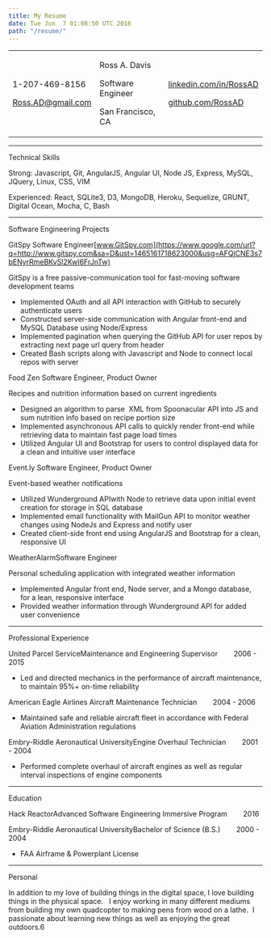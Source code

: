 ```yaml
---
title: My Resume
date: Tue Jun  7 01:08:50 UTC 2016
path: "/resume/"
---
```

<meta content="text/html; charset=UTF-8" http-equiv="content-type"><style type="text/css">@import url('https://themes.googleusercontent.com/fonts/css?kit=PrdUOC1_uwv9PuICvdOGig');.lst-kix_4crwlmbtu2ji-8>li:before{content:"\0025a0  "}.lst-kix_4crwlmbtu2ji-5>li:before{content:"\0025a0  "}.lst-kix_4crwlmbtu2ji-6>li:before{content:"\0025cf  "}.lst-kix_4crwlmbtu2ji-7>li:before{content:"\0025cb  "}ul.lst-kix_z0dt1483x8rg-6{list-style-type:none}.lst-kix_4crwlmbtu2ji-1>li:before{content:"\0025cb  "}ul.lst-kix_z0dt1483x8rg-7{list-style-type:none}ul.lst-kix_z0dt1483x8rg-4{list-style-type:none}.lst-kix_4crwlmbtu2ji-0>li:before{content:"\0025cf  "}.lst-kix_4crwlmbtu2ji-2>li:before{content:"\0025a0  "}ul.lst-kix_z0dt1483x8rg-5{list-style-type:none}ul.lst-kix_z0dt1483x8rg-2{list-style-type:none}ul.lst-kix_z0dt1483x8rg-3{list-style-type:none}ul.lst-kix_z0dt1483x8rg-0{list-style-type:none}ul.lst-kix_z0dt1483x8rg-1{list-style-type:none}.lst-kix_4crwlmbtu2ji-4>li:before{content:"\0025cb  "}.lst-kix_4crwlmbtu2ji-3>li:before{content:"\0025cf  "}ul.lst-kix_yf9u9tagxekd-5{list-style-type:none}ul.lst-kix_yf9u9tagxekd-6{list-style-type:none}ul.lst-kix_yf9u9tagxekd-7{list-style-type:none}ul.lst-kix_yf9u9tagxekd-8{list-style-type:none}ul.lst-kix_yf9u9tagxekd-1{list-style-type:none}ul.lst-kix_yf9u9tagxekd-2{list-style-type:none}.lst-kix_2y318gp7lajd-5>li:before{content:"\0025a0  "}ul.lst-kix_yf9u9tagxekd-3{list-style-type:none}ul.lst-kix_yf9u9tagxekd-4{list-style-type:none}.lst-kix_2y318gp7lajd-4>li:before{content:"\0025cb  "}.lst-kix_2y318gp7lajd-2>li:before{content:"\0025a0  "}.lst-kix_2y318gp7lajd-3>li:before{content:"\0025cf  "}.lst-kix_2y318gp7lajd-0>li:before{content:"\0025cf  "}ul.lst-kix_saa1ydpj7jtv-7{list-style-type:none}ul.lst-kix_saa1ydpj7jtv-8{list-style-type:none}ul.lst-kix_saa1ydpj7jtv-5{list-style-type:none}ul.lst-kix_saa1ydpj7jtv-6{list-style-type:none}ul.lst-kix_saa1ydpj7jtv-3{list-style-type:none}ul.lst-kix_saa1ydpj7jtv-4{list-style-type:none}.lst-kix_2y318gp7lajd-1>li:before{content:"\0025cb  "}ul.lst-kix_saa1ydpj7jtv-1{list-style-type:none}ul.lst-kix_saa1ydpj7jtv-2{list-style-type:none}ul.lst-kix_saa1ydpj7jtv-0{list-style-type:none}ul.lst-kix_yf9u9tagxekd-0{list-style-type:none}ul.lst-kix_ic7s0o5d8szt-8{list-style-type:none}.lst-kix_7nmec0bw9sjf-8>li:before{content:"\0025a0  "}.lst-kix_7nmec0bw9sjf-7>li:before{content:"\0025cb  "}.lst-kix_7nmec0bw9sjf-6>li:before{content:"\0025cf  "}.lst-kix_2y318gp7lajd-6>li:before{content:"\0025cf  "}.lst-kix_2y318gp7lajd-7>li:before{content:"\0025cb  "}.lst-kix_7nmec0bw9sjf-5>li:before{content:"\0025a0  "}.lst-kix_2y318gp7lajd-8>li:before{content:"\0025a0  "}.lst-kix_7nmec0bw9sjf-2>li:before{content:"\0025a0  "}.lst-kix_7nmec0bw9sjf-0>li:before{content:"\0025cf  "}.lst-kix_7nmec0bw9sjf-4>li:before{content:"\0025cb  "}.lst-kix_7nmec0bw9sjf-3>li:before{content:"\0025cf  "}.lst-kix_7nmec0bw9sjf-1>li:before{content:"\0025cb  "}ul.lst-kix_k22gc177je5f-2{list-style-type:none}ul.lst-kix_k22gc177je5f-1{list-style-type:none}ul.lst-kix_k22gc177je5f-0{list-style-type:none}ul.lst-kix_ic7s0o5d8szt-6{list-style-type:none}ul.lst-kix_k22gc177je5f-6{list-style-type:none}ul.lst-kix_ic7s0o5d8szt-7{list-style-type:none}ul.lst-kix_k22gc177je5f-5{list-style-type:none}ul.lst-kix_ic7s0o5d8szt-4{list-style-type:none}ul.lst-kix_k22gc177je5f-4{list-style-type:none}ul.lst-kix_ic7s0o5d8szt-5{list-style-type:none}ul.lst-kix_k22gc177je5f-3{list-style-type:none}ul.lst-kix_ic7s0o5d8szt-2{list-style-type:none}ul.lst-kix_ic7s0o5d8szt-3{list-style-type:none}ul.lst-kix_ic7s0o5d8szt-0{list-style-type:none}ul.lst-kix_k22gc177je5f-8{list-style-type:none}ul.lst-kix_ic7s0o5d8szt-1{list-style-type:none}ul.lst-kix_k22gc177je5f-7{list-style-type:none}ul.lst-kix_9dgffbvviefu-5{list-style-type:none}.lst-kix_v2rjgtqubw1o-6>li:before{content:"\0025cf  "}ul.lst-kix_9dgffbvviefu-4{list-style-type:none}ul.lst-kix_9dgffbvviefu-7{list-style-type:none}.lst-kix_y4ameiq4e0ix-0>li:before{content:"\0025cf  "}ul.lst-kix_9dgffbvviefu-6{list-style-type:none}ul.lst-kix_9dgffbvviefu-1{list-style-type:none}.lst-kix_v2rjgtqubw1o-4>li:before{content:"\0025cb  "}.lst-kix_v2rjgtqubw1o-8>li:before{content:"\0025a0  "}ul.lst-kix_9dgffbvviefu-0{list-style-type:none}ul.lst-kix_9dgffbvviefu-3{list-style-type:none}ul.lst-kix_9dgffbvviefu-2{list-style-type:none}.lst-kix_3eih7mfco8o0-8>li:before{content:"\0025a0  "}.lst-kix_k22gc177je5f-0>li:before{content:"\0025cf  "}.lst-kix_v2rjgtqubw1o-2>li:before{content:"\0025a0  "}ul.lst-kix_9dgffbvviefu-8{list-style-type:none}.lst-kix_k22gc177je5f-4>li:before{content:"\0025cb  "}.lst-kix_y4ameiq4e0ix-8>li:before{content:"\0025a0  "}.lst-kix_3eih7mfco8o0-1>li:before{content:"\0025cb  "}.lst-kix_9dgffbvviefu-0>li:before{content:"\0025cf  "}.lst-kix_k22gc177je5f-2>li:before{content:"\0025a0  "}.lst-kix_yf9u9tagxekd-0>li:before{content:"\0025cf  "}.lst-kix_9dgffbvviefu-2>li:before{content:"\0025a0  "}.lst-kix_9dgffbvviefu-4>li:before{content:"\0025cb  "}.lst-kix_yf9u9tagxekd-2>li:before{content:"\0025a0  "}.lst-kix_yf9u9tagxekd-4>li:before{content:"\0025cb  "}.lst-kix_9dgffbvviefu-6>li:before{content:"\0025cf  "}.lst-kix_saa1ydpj7jtv-0>li:before{content:"\0025cf  "}.lst-kix_yf9u9tagxekd-8>li:before{content:"\0025a0  "}.lst-kix_y4ameiq4e0ix-6>li:before{content:"\0025cf  "}.lst-kix_v2rjgtqubw1o-0>li:before{content:"\0025cf  "}.lst-kix_saa1ydpj7jtv-2>li:before{content:"\0025a0  "}.lst-kix_yf9u9tagxekd-6>li:before{content:"\0025cf  "}.lst-kix_z0dt1483x8rg-0>li:before{content:"\0025cf  "}.lst-kix_9dgffbvviefu-8>li:before{content:"\0025a0  "}.lst-kix_y4ameiq4e0ix-2>li:before{content:"\0025a0  "}.lst-kix_y4ameiq4e0ix-4>li:before{content:"\0025cb  "}.lst-kix_z0dt1483x8rg-6>li:before{content:"\0025cf  "}.lst-kix_z0dt1483x8rg-4>li:before{content:"\0025cb  "}.lst-kix_z0dt1483x8rg-8>li:before{content:"\0025a0  "}.lst-kix_z0dt1483x8rg-2>li:before{content:"\0025a0  "}.lst-kix_27354rvker4y-4>li:before{content:"\0025cb  "}.lst-kix_27354rvker4y-6>li:before{content:"\0025cf  "}.lst-kix_27354rvker4y-8>li:before{content:"\0025a0  "}ul.lst-kix_tdd30pqn1l1o-1{list-style-type:none}ul.lst-kix_tdd30pqn1l1o-0{list-style-type:none}ul.lst-kix_tdd30pqn1l1o-3{list-style-type:none}ul.lst-kix_tdd30pqn1l1o-2{list-style-type:none}ul.lst-kix_tdd30pqn1l1o-5{list-style-type:none}.lst-kix_k22gc177je5f-8>li:before{content:"\0025a0  "}ul.lst-kix_tdd30pqn1l1o-4{list-style-type:none}ul.lst-kix_tdd30pqn1l1o-7{list-style-type:none}ul.lst-kix_tdd30pqn1l1o-6{list-style-type:none}.lst-kix_k22gc177je5f-6>li:before{content:"\0025cf  "}ul.lst-kix_tdd30pqn1l1o-8{list-style-type:none}ul.lst-kix_y4ameiq4e0ix-0{list-style-type:none}ul.lst-kix_y4ameiq4e0ix-6{list-style-type:none}ul.lst-kix_y4ameiq4e0ix-5{list-style-type:none}ul.lst-kix_y4ameiq4e0ix-8{list-style-type:none}ul.lst-kix_y4ameiq4e0ix-7{list-style-type:none}.lst-kix_xipiqk2xh7l0-3>li:before{content:"\0025cf  "}ul.lst-kix_y4ameiq4e0ix-2{list-style-type:none}ul.lst-kix_y4ameiq4e0ix-1{list-style-type:none}ul.lst-kix_y4ameiq4e0ix-4{list-style-type:none}ul.lst-kix_y4ameiq4e0ix-3{list-style-type:none}.lst-kix_xipiqk2xh7l0-4>li:before{content:"\0025cb  "}.lst-kix_ic7s0o5d8szt-8>li:before{content:"\0025a0  "}.lst-kix_xipiqk2xh7l0-2>li:before{content:"\0025a0  "}.lst-kix_tdd30pqn1l1o-1>li:before{content:"\0025cb  "}.lst-kix_xipiqk2xh7l0-1>li:before{content:"\0025cb  "}.lst-kix_tdd30pqn1l1o-0>li:before{content:"\0025cf  "}.lst-kix_xipiqk2xh7l0-0>li:before{content:"\0025cf  "}.lst-kix_tdd30pqn1l1o-5>li:before{content:"\0025a0  "}.lst-kix_ic7s0o5d8szt-0>li:before{content:"\0025cf  "}.lst-kix_yhgyhe90pnoj-3>li:before{content:"\0025cf  "}ul.lst-kix_4crwlmbtu2ji-1{list-style-type:none}.lst-kix_j9vlatbirv4t-8>li:before{content:"\0025a0  "}ul.lst-kix_4crwlmbtu2ji-0{list-style-type:none}.lst-kix_ic7s0o5d8szt-2>li:before{content:"\0025a0  "}ul.lst-kix_4crwlmbtu2ji-3{list-style-type:none}.lst-kix_yhgyhe90pnoj-5>li:before{content:"\0025a0  "}ul.lst-kix_4crwlmbtu2ji-2{list-style-type:none}.lst-kix_tdd30pqn1l1o-2>li:before{content:"\0025a0  "}.lst-kix_tdd30pqn1l1o-6>li:before{content:"\0025cf  "}.lst-kix_ic7s0o5d8szt-1>li:before{content:"\0025cb  "}ul.lst-kix_4crwlmbtu2ji-5{list-style-type:none}.lst-kix_yhgyhe90pnoj-4>li:before{content:"\0025cb  "}ul.lst-kix_4crwlmbtu2ji-4{list-style-type:none}ul.lst-kix_27354rvker4y-5{list-style-type:none}ul.lst-kix_4crwlmbtu2ji-7{list-style-type:none}.lst-kix_yhgyhe90pnoj-7>li:before{content:"\0025cb  "}.lst-kix_j9vlatbirv4t-5>li:before{content:"\0025a0  "}ul.lst-kix_27354rvker4y-6{list-style-type:none}ul.lst-kix_4crwlmbtu2ji-6{list-style-type:none}ul.lst-kix_27354rvker4y-7{list-style-type:none}.lst-kix_j9vlatbirv4t-6>li:before{content:"\0025cf  "}ul.lst-kix_27354rvker4y-8{list-style-type:none}ul.lst-kix_4crwlmbtu2ji-8{list-style-type:none}.lst-kix_tdd30pqn1l1o-3>li:before{content:"\0025cf  "}.lst-kix_j9vlatbirv4t-7>li:before{content:"\0025cb  "}.lst-kix_tdd30pqn1l1o-4>li:before{content:"\0025cb  "}.lst-kix_ic7s0o5d8szt-7>li:before{content:"\0025cb  "}.lst-kix_yhgyhe90pnoj-6>li:before{content:"\0025cf  "}.lst-kix_j9vlatbirv4t-1>li:before{content:"\0025cb  "}.lst-kix_27354rvker4y-3>li:before{content:"\0025cf  "}.lst-kix_j9vlatbirv4t-0>li:before{content:"\0025cf  "}.lst-kix_j9vlatbirv4t-2>li:before{content:"\0025a0  "}ul.lst-kix_27354rvker4y-0{list-style-type:none}.lst-kix_xipiqk2xh7l0-5>li:before{content:"\0025a0  "}.lst-kix_xipiqk2xh7l0-7>li:before{content:"\0025cb  "}.lst-kix_ic7s0o5d8szt-6>li:before{content:"\0025cf  "}ul.lst-kix_27354rvker4y-1{list-style-type:none}.lst-kix_27354rvker4y-2>li:before{content:"\0025a0  "}ul.lst-kix_27354rvker4y-2{list-style-type:none}.lst-kix_ic7s0o5d8szt-5>li:before{content:"\0025a0  "}ul.lst-kix_27354rvker4y-3{list-style-type:none}.lst-kix_yhgyhe90pnoj-8>li:before{content:"\0025a0  "}ul.lst-kix_27354rvker4y-4{list-style-type:none}.lst-kix_xipiqk2xh7l0-6>li:before{content:"\0025cf  "}.lst-kix_ic7s0o5d8szt-4>li:before{content:"\0025cb  "}.lst-kix_27354rvker4y-0>li:before{content:"\0025cf  "}.lst-kix_27354rvker4y-1>li:before{content:"\0025cb  "}.lst-kix_j9vlatbirv4t-4>li:before{content:"\0025cb  "}.lst-kix_tdd30pqn1l1o-7>li:before{content:"\0025cb  "}.lst-kix_j9vlatbirv4t-3>li:before{content:"\0025cf  "}.lst-kix_tdd30pqn1l1o-8>li:before{content:"\0025a0  "}.lst-kix_ic7s0o5d8szt-3>li:before{content:"\0025cf  "}.lst-kix_xipiqk2xh7l0-8>li:before{content:"\0025a0  "}.lst-kix_saa1ydpj7jtv-7>li:before{content:"\0025cb  "}.lst-kix_saa1ydpj7jtv-8>li:before{content:"\0025a0  "}.lst-kix_saa1ydpj7jtv-5>li:before{content:"\0025a0  "}.lst-kix_saa1ydpj7jtv-6>li:before{content:"\0025cf  "}.lst-kix_saa1ydpj7jtv-3>li:before{content:"\0025cf  "}.lst-kix_saa1ydpj7jtv-4>li:before{content:"\0025cb  "}.lst-kix_t155jfow3lwu-7>li:before{content:"\0025cb  "}.lst-kix_t155jfow3lwu-8>li:before{content:"\0025a0  "}.lst-kix_yhgyhe90pnoj-2>li:before{content:"\0025a0  "}ul.lst-kix_2y318gp7lajd-8{list-style-type:none}ul.lst-kix_t155jfow3lwu-3{list-style-type:none}ul.lst-kix_2y318gp7lajd-7{list-style-type:none}ul.lst-kix_t155jfow3lwu-4{list-style-type:none}ul.lst-kix_t155jfow3lwu-1{list-style-type:none}ul.lst-kix_t155jfow3lwu-2{list-style-type:none}ul.lst-kix_t155jfow3lwu-7{list-style-type:none}.lst-kix_yhgyhe90pnoj-1>li:before{content:"\0025cb  "}.lst-kix_t155jfow3lwu-0>li:before{content:"\0025cf  "}ul.lst-kix_t155jfow3lwu-8{list-style-type:none}ul.lst-kix_t155jfow3lwu-5{list-style-type:none}.lst-kix_yhgyhe90pnoj-0>li:before{content:"\0025cf  "}ul.lst-kix_t155jfow3lwu-6{list-style-type:none}ul.lst-kix_yhgyhe90pnoj-1{list-style-type:none}ul.lst-kix_yhgyhe90pnoj-2{list-style-type:none}ul.lst-kix_yhgyhe90pnoj-0{list-style-type:none}ul.lst-kix_t155jfow3lwu-0{list-style-type:none}.lst-kix_3eih7mfco8o0-2>li:before{content:"\0025a0  "}ul.lst-kix_v2rjgtqubw1o-5{list-style-type:none}ul.lst-kix_v2rjgtqubw1o-6{list-style-type:none}.lst-kix_t155jfow3lwu-5>li:before{content:"\0025a0  "}.lst-kix_t155jfow3lwu-6>li:before{content:"\0025cf  "}ul.lst-kix_v2rjgtqubw1o-7{list-style-type:none}ul.lst-kix_yhgyhe90pnoj-7{list-style-type:none}ul.lst-kix_v2rjgtqubw1o-8{list-style-type:none}ul.lst-kix_yhgyhe90pnoj-8{list-style-type:none}.lst-kix_3eih7mfco8o0-3>li:before{content:"\0025cf  "}ul.lst-kix_v2rjgtqubw1o-1{list-style-type:none}ul.lst-kix_yhgyhe90pnoj-5{list-style-type:none}ul.lst-kix_v2rjgtqubw1o-2{list-style-type:none}.lst-kix_t155jfow3lwu-4>li:before{content:"\0025cb  "}ul.lst-kix_yhgyhe90pnoj-6{list-style-type:none}ul.lst-kix_v2rjgtqubw1o-3{list-style-type:none}ul.lst-kix_yhgyhe90pnoj-3{list-style-type:none}ul.lst-kix_v2rjgtqubw1o-4{list-style-type:none}ul.lst-kix_yhgyhe90pnoj-4{list-style-type:none}.lst-kix_3eih7mfco8o0-4>li:before{content:"\0025cb  "}ul.lst-kix_2y318gp7lajd-0{list-style-type:none}.lst-kix_t155jfow3lwu-1>li:before{content:"\0025cb  "}.lst-kix_t155jfow3lwu-2>li:before{content:"\0025a0  "}ul.lst-kix_2y318gp7lajd-2{list-style-type:none}ul.lst-kix_v2rjgtqubw1o-0{list-style-type:none}ul.lst-kix_2y318gp7lajd-1{list-style-type:none}.lst-kix_3eih7mfco8o0-5>li:before{content:"\0025a0  "}.lst-kix_3eih7mfco8o0-7>li:before{content:"\0025cb  "}ul.lst-kix_2y318gp7lajd-4{list-style-type:none}ul.lst-kix_2y318gp7lajd-3{list-style-type:none}.lst-kix_t155jfow3lwu-3>li:before{content:"\0025cf  "}ul.lst-kix_2y318gp7lajd-6{list-style-type:none}ul.lst-kix_2y318gp7lajd-5{list-style-type:none}.lst-kix_3eih7mfco8o0-6>li:before{content:"\0025cf  "}.lst-kix_v2rjgtqubw1o-5>li:before{content:"\0025a0  "}.lst-kix_y4ameiq4e0ix-1>li:before{content:"\0025cb  "}.lst-kix_v2rjgtqubw1o-3>li:before{content:"\0025cf  "}ul.lst-kix_j9vlatbirv4t-6{list-style-type:none}ul.lst-kix_j9vlatbirv4t-7{list-style-type:none}ul.lst-kix_xipiqk2xh7l0-8{list-style-type:none}ul.lst-kix_j9vlatbirv4t-8{list-style-type:none}ul.lst-kix_xipiqk2xh7l0-6{list-style-type:none}ul.lst-kix_xipiqk2xh7l0-7{list-style-type:none}ul.lst-kix_xipiqk2xh7l0-4{list-style-type:none}.lst-kix_k22gc177je5f-1>li:before{content:"\0025cb  "}.lst-kix_k22gc177je5f-5>li:before{content:"\0025a0  "}.lst-kix_3eih7mfco8o0-0>li:before{content:"\0025cf  "}ul.lst-kix_xipiqk2xh7l0-5{list-style-type:none}ul.lst-kix_j9vlatbirv4t-0{list-style-type:none}ul.lst-kix_j9vlatbirv4t-1{list-style-type:none}.lst-kix_9dgffbvviefu-1>li:before{content:"\0025cb  "}ul.lst-kix_j9vlatbirv4t-2{list-style-type:none}.lst-kix_v2rjgtqubw1o-7>li:before{content:"\0025cb  "}ul.lst-kix_j9vlatbirv4t-3{list-style-type:none}.lst-kix_k22gc177je5f-3>li:before{content:"\0025cf  "}ul.lst-kix_j9vlatbirv4t-4{list-style-type:none}ul.lst-kix_j9vlatbirv4t-5{list-style-type:none}.lst-kix_9dgffbvviefu-3>li:before{content:"\0025cf  "}.lst-kix_yf9u9tagxekd-1>li:before{content:"\0025cb  "}.lst-kix_yf9u9tagxekd-3>li:before{content:"\0025cf  "}.lst-kix_9dgffbvviefu-5>li:before{content:"\0025a0  "}.lst-kix_y4ameiq4e0ix-7>li:before{content:"\0025cb  "}.lst-kix_yf9u9tagxekd-7>li:before{content:"\0025cb  "}.lst-kix_saa1ydpj7jtv-1>li:before{content:"\0025cb  "}.lst-kix_yf9u9tagxekd-5>li:before{content:"\0025a0  "}.lst-kix_z0dt1483x8rg-1>li:before{content:"\0025cb  "}.lst-kix_v2rjgtqubw1o-1>li:before{content:"\0025cb  "}.lst-kix_y4ameiq4e0ix-5>li:before{content:"\0025a0  "}.lst-kix_9dgffbvviefu-7>li:before{content:"\0025cb  "}.lst-kix_y4ameiq4e0ix-3>li:before{content:"\0025cf  "}.lst-kix_z0dt1483x8rg-5>li:before{content:"\0025a0  "}.lst-kix_z0dt1483x8rg-7>li:before{content:"\0025cb  "}.lst-kix_z0dt1483x8rg-3>li:before{content:"\0025cf  "}.lst-kix_27354rvker4y-5>li:before{content:"\0025a0  "}.lst-kix_27354rvker4y-7>li:before{content:"\0025cb  "}ul.lst-kix_xipiqk2xh7l0-2{list-style-type:none}ul.lst-kix_xipiqk2xh7l0-3{list-style-type:none}ul.lst-kix_3eih7mfco8o0-0{list-style-type:none}ul.lst-kix_xipiqk2xh7l0-0{list-style-type:none}ul.lst-kix_3eih7mfco8o0-1{list-style-type:none}ul.lst-kix_xipiqk2xh7l0-1{list-style-type:none}ul.lst-kix_3eih7mfco8o0-2{list-style-type:none}ul.lst-kix_z0dt1483x8rg-8{list-style-type:none}.lst-kix_k22gc177je5f-7>li:before{content:"\0025cb  "}ul.lst-kix_3eih7mfco8o0-7{list-style-type:none}ul.lst-kix_3eih7mfco8o0-8{list-style-type:none}ul.lst-kix_3eih7mfco8o0-3{list-style-type:none}ul.lst-kix_3eih7mfco8o0-4{list-style-type:none}ul.lst-kix_7nmec0bw9sjf-0{list-style-type:none}ul.lst-kix_3eih7mfco8o0-5{list-style-type:none}ul.lst-kix_7nmec0bw9sjf-1{list-style-type:none}ul.lst-kix_3eih7mfco8o0-6{list-style-type:none}ul.lst-kix_7nmec0bw9sjf-2{list-style-type:none}ul.lst-kix_7nmec0bw9sjf-3{list-style-type:none}ul.lst-kix_7nmec0bw9sjf-4{list-style-type:none}ul.lst-kix_7nmec0bw9sjf-5{list-style-type:none}ul.lst-kix_7nmec0bw9sjf-6{list-style-type:none}ul.lst-kix_7nmec0bw9sjf-7{list-style-type:none}ul.lst-kix_7nmec0bw9sjf-8{list-style-type:none}ol{margin:0;padding:0}table td,table th{padding:0}.c16{border-right-style:solid;padding:5pt 5pt 5pt 5pt;border-bottom-color:#000000;border-top-width:0pt;border-right-width:0pt;border-left-color:#000000;vertical-align:top;border-right-color:#000000;border-left-width:0pt;border-top-style:solid;border-left-style:solid;border-bottom-width:0pt;width:194.4pt;border-top-color:#000000;border-bottom-style:solid}.c13{color:#000000;font-weight:normal;text-decoration:none;vertical-align:baseline;font-size:18pt;font-style:normal}.c20{color:#000000;font-weight:normal;text-decoration:none;vertical-align:baseline;font-size:11pt;font-style:normal}.c15{color:#0000ff;text-decoration:none;vertical-align:baseline;font-size:26pt;font-style:normal}.c22{color:#000000;font-weight:normal;text-decoration:none;vertical-align:baseline;font-size:11pt}.c31{padding-top:0pt;padding-bottom:3pt;page-break-after:avoid;text-align:center}.c28{border-spacing:0;border-collapse:collapse;margin-right:auto}.c23{padding-top:0pt;padding-bottom:0pt;text-align:right}.c12{padding-top:0pt;padding-bottom:0pt;text-align:left}.c29{padding-top:0pt;padding-bottom:0pt;text-align:center}.c19{orphans:2;widows:2;text-align:left}.c18{padding:0;margin:0}.c11{margin-left:36pt;padding-left:0pt}.c26{max-width:583.2pt;padding:28.8pt 14.4pt 14.4pt 14.4pt}.c2{color:inherit;text-decoration:inherit}.c1{font-size:10pt;font-family:"Lato"}.c0{font-weight:bold;font-family:"Lato"}.c21{orphans:2;widows:2}.c25{color:#1155cc}.c4{font-style:italic}.c6{color:#333333}.c27{font-size:18pt}.c24{height:0pt}.c5{background-color:#ffffff}.c30{color:#0000ff}.c3{font-family:"Lato"}.c10{height:11pt}.c17{font-size:12pt}.c8{font-size:6pt}.c14{font-weight:bold}.c9{text-decoration:underline}.c7{line-height:1.0}.title{padding-top:0pt;color:#000000;font-size:26pt;padding-bottom:3pt;font-family:"Arial";line-height:1.15;page-break-after:avoid;orphans:2;widows:2;text-align:left}.subtitle{padding-top:0pt;color:#666666;font-size:15pt;padding-bottom:16pt;font-family:"Arial";line-height:1.15;page-break-after:avoid;orphans:2;widows:2;text-align:left}li{color:#000000;font-size:11pt;font-family:"Arial"}p{margin:0;color:#000000;font-size:11pt;font-family:"Arial"}h1{padding-top:20pt;color:#000000;font-size:20pt;padding-bottom:6pt;font-family:"Arial";line-height:1.15;page-break-after:avoid;orphans:2;widows:2;text-align:left}h2{padding-top:18pt;color:#000000;font-size:16pt;padding-bottom:6pt;font-family:"Arial";line-height:1.15;page-break-after:avoid;orphans:2;widows:2;text-align:left}h3{padding-top:16pt;color:#434343;font-size:14pt;padding-bottom:4pt;font-family:"Arial";line-height:1.15;page-break-after:avoid;orphans:2;widows:2;text-align:left}h4{padding-top:14pt;color:#666666;font-size:12pt;padding-bottom:4pt;font-family:"Arial";line-height:1.15;page-break-after:avoid;orphans:2;widows:2;text-align:left}h5{padding-top:12pt;color:#666666;font-size:11pt;padding-bottom:4pt;font-family:"Arial";line-height:1.15;page-break-after:avoid;orphans:2;widows:2;text-align:left}h6{padding-top:12pt;color:#666666;font-size:11pt;padding-bottom:4pt;font-family:"Arial";line-height:1.15;page-break-after:avoid;font-style:italic;orphans:2;widows:2;text-align:left}</style>

<span class="c3 c8"></span>

<a id="t.fc3c3827a0b1735d8d351b79be09acd3be73e281"></a><a id="t.0"></a><table class="c28"><tbody><tr class="c24"><td class="c16" colspan="1" rowspan="1">

<span class="c3 c20">1-207-469-8156</span>

<span class="c3 c9">[Ross.AD@gmail.com](mailto:Ross.AD@gmail.com)</span>

</td><td class="c16" colspan="1" rowspan="1">

<span class="c0 c30">Ross A. Davis</span>

<span class="c3 c27">Software Engineer</span>

<span class="c3 c4">San Francisco, CA</span>

</td><td class="c16" colspan="1" rowspan="1">

<span class="c5 c3 c9">[linkedin.com/in/RossAD](https://www.google.com/url?q=http://linkedin.com/in/RossAD/&sa=D&ust=1465161718618000&usg=AFQjCNGxwugmpvWAoOyVPqxYidTvIz3Kvw)</span>

<span class="c3 c9">[github.com/RossAD](https://www.google.com/url?q=http://github.com/RossAD&sa=D&ust=1465161718619000&usg=AFQjCNE9bmz5BO_6ZZBRKmlGHyGRZXKqMA)</span><span class="c20 c3"></span>

</td></tr></tbody></table>

* * *

<span class="c0 c17 c9"></span>

<span class="c0 c8 c9"></span>

<span class="c0 c17 c9">Technical Skills</span>

<span class="c1 c14">Strong:</span><span class="c1">&nbsp;Javascript, Git, AngularJS, Angular UI, Node JS, Express, MySQL, JQuery, Linux, CSS</span><span class="c1">, VIM</span>

<span class="c1 c14">Experienced: </span><span class="c1">React, SQLite3, D3, MongoDB, Heroku, Sequelize, GRUNT, Digital Ocean, Mocha, C, Bash</span>

* * *

<span class="c0 c17 c9"></span>

<span class="c0 c17 c9">Software Engineering Projects</span>

<span class="c0 c8 c9"></span>

<span class="c0">GitSpy </span><span class="c3">Software Engineer</span><span class="c0"></span><span class="c3 c9 c25">[www.GitSpy.com](https://www.google.com/url?q=http://www.gitspy.com&sa=D&ust=1465161718623000&usg=AFQjCNE3s7bENyrRmeBKvSl2KwI6FrJnTw)</span>

<span class="c1 c4 c6">GitSpy is a free passive-communication tool for fast-moving software development teams</span>

*   <span class="c1">Implemented OAuth and all API interaction with GitHub to securely authenticate users </span>
*   <span class="c1">Constructed server-side communication with Angular front-end and MySQL Database using Node/Express</span>
*   <span class="c1">Implemented pagination when querying the GitHub API </span><span class="c1">for user repos</span><span class="c1">&nbsp;by extracting next page url query from header</span>
*   <span class="c1">Created Bash scripts along with Javascript and Node </span><span class="c1">to </span><span class="c1">connect local repos with server</span>

<span class="c1"></span>

<span class="c0">Food Zen</span><span class="c3">&nbsp;Software Engineer, Product Owner</span>

<span class="c1 c4">Recipes and nutrition information based on current ingredients</span>

*   <span class="c1">Designed an algorithm to parse </span><span class="c1">&nbsp;XML from Spoonacular API into JS </span><span class="c1">and sum nutrition info based on recipe portion size</span>
*   <span class="c1 c6 c5">Implemented asynchronous API calls to quickly render front-end while retrieving data to maintain fast page load times</span>
*   <span class="c1 c5 c6">Utilized Angular UI and Bootstrap for users to control displayed data for a clean and intuitive user interface</span>

<span class="c3 c8"></span>

<span class="c0">Event.ly</span><span class="c3">&nbsp;Software Engineer, Product Owner</span>

<span class="c1 c4">Event-based weather notifications</span>

*   <span class="c1">Utilized Wunderground API</span><span class="c1"></span><span class="c1">with Node to retrieve data upon initial event creation for storage in SQL database </span>
*   <span class="c1">Implemented email functionality with MailGun API to monitor weather changes using NodeJs and Express and notify user</span>
*   <span class="c1">Created client-side front end using AngularJS and Bootstrap for a clean, responsive UI</span>

<span class="c3 c8"></span>

<span class="c0">WeatherAlarm</span><span class="c1"></span><span class="c3">Software Engineer</span>

<span class="c1 c4">Personal scheduling application</span><span class="c1 c4">&nbsp;with integrated weather information</span>

*   <span class="c1">Implemented Angular front end, Node server, and a Mongo database, for a lean, responsive interface</span>
*   <span class="c1">Provided weather information through Wunderground API for added user convenience</span>

<span class="c0 c8"></span>

* * *

<span class="c0 c9 c17"></span>

<span class="c0 c8 c9"></span>

<span class="c0 c17 c9">Professional Experience</span>

<span class="c0 c8 c9"></span>

<span class="c0">United Parcel Service</span><span class="c3"></span><span class="c3">Maintenance and Engineering Supervisor</span><span class="c1">&nbsp;&nbsp;&nbsp;&nbsp;&nbsp;&nbsp;&nbsp;&nbsp;2006 - 2015</span>

*   <span class="c1">L</span><span class="c1">ed and directed mechanics in the performance of aircraft maintenance, to maintain 95%+ on-time reliability</span>

<span class="c3 c8"></span>

<span class="c0">American Eagle Airlines</span><span class="c3">&nbsp;Aircraft Maintenance Technician</span><span class="c1">&nbsp;&nbsp;&nbsp;&nbsp;&nbsp;&nbsp;&nbsp;&nbsp;2004 - 2006</span>

*   <span class="c1">Maintained safe and reliable aircraft fleet in accordance with Federal Aviation Administration regulations</span>

<span class="c3 c8"></span>

<span class="c0">Embry-Riddle Aeronautical University</span><span class="c1"></span><span class="c3">Engine Overhaul Technician</span><span class="c1">&nbsp;&nbsp;&nbsp;&nbsp;&nbsp;&nbsp;&nbsp;&nbsp;2001 - 2004</span>

*   <span class="c1 c5">Performed complete overhaul of aircraft engines as well as regular interval inspections</span><span class="c1 c5">&nbsp;of engine components</span>

* * *

<span class="c0 c5 c8 c9"></span>

<span class="c0 c5 c8 c9"></span>

<span class="c0 c5 c17 c9">Education</span>

<span class="c1 c5 c14">Hack Reactor</span><span class="c1 c5"></span><span class="c1 c4 c5">Advanced Software Engineering Immersive Program&nbsp;&nbsp;&nbsp;&nbsp;&nbsp;&nbsp;&nbsp;&nbsp;</span><span class="c1 c5">2016</span>

<span class="c1 c5 c14">Embry-Riddle Aeronautical University</span><span class="c1 c5"></span><span class="c1 c4 c5">Bachelor of Science (B.S.)&nbsp;&nbsp;&nbsp;&nbsp;&nbsp;&nbsp;&nbsp;&nbsp;</span><span class="c1 c5">2000 - 2004</span>

*   <span class="c1 c5">FAA Airframe & Powerplant License</span>

* * *

<span class="c5 c3 c8"></span>

<span class="c0 c5 c8 c9"></span>

<span class="c0 c5 c17 c9">Personal</span>

<span class="c1">In addition to my love of building things in the digital space, I love building things in the physical space. &nbsp; I enjoy working in many different mediums from building my own quadcopter to making pens from wood on a lathe. &nbsp;I passionate about learning new things as well as enjoying the great outdoors.</span>6
